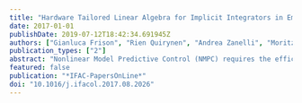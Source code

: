 ```yaml
---
title: "Hardware Tailored Linear Algebra for Implicit Integrators in Embedded NMPC"
date: 2017-01-01
publishDate: 2019-07-12T18:42:34.691945Z
authors: ["Gianluca Frison", "Rien Quirynen", "Andrea Zanelli", "Moritz Diehl", "John Bagterp Jørgensen"]
publication_types: ["2"]
abstract: "Nonlinear Model Predictive Control (NMPC) requires the efficient treatment of the dynamic model in the form of a system of continuous-time differential equations. Newton-type optimization relies on a numerical simulation method in addition to the propagation of first or higher order derivatives. In the case of stiff or implicitly defined dynamics, implicit integration schemes are typically preferred. This paper proposes a tailored implementation of the necessary linear algebra routines (LU factorization and triangular solutions), in order to allow for a considerable computational speedup of such integrators. In particular, the open-source BLASFEO framework is presented as a library of efficient linear algebra routines for small to medium-scale embedded optimization applications. Its performance is illustrated on the nonlinear optimal control example of a chain of masses. The proposed library allows for considerable speedups and it is found to be overall competitive with both a code-generated solver and a high-performance BLAS implementation."
featured: false
publication: "*IFAC-PapersOnLine*"
doi: "10.1016/j.ifacol.2017.08.2026"
---
```

